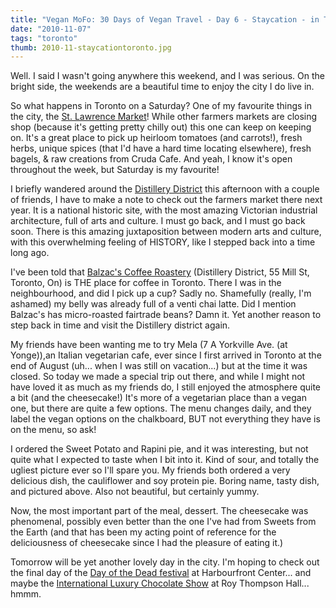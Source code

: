 ```yaml
---
title: "Vegan MoFo: 30 Days of Vegan Travel - Day 6 - Staycation - in Toronto, Ontario"
date: "2010-11-07"
tags: "toronto"
thumb: 2010-11-staycationtoronto.jpg
---
```


Well. I said I wasn't going anywhere this weekend, and I was serious. On the bright side, the weekends are a beautiful time to enjoy the city I do live in.  

So what happens in Toronto on a Saturday? One of my favourite things in the city, the [St. Lawrence Market](http://www.stlawrencemarket.com/)! While other farmers markets are closing shop (because it's getting pretty chilly out) this one can keep on keeping on. It's a great place to pick up heirloom tomatoes (and carrots!), fresh herbs, unique spices (that I'd have a hard time locating elsewhere), fresh bagels, & raw creations from Cruda Cafe. And yeah, I know it's open throughout the week, but Saturday is my favourite!  

I briefly wandered around the [Distillery District](http://www.thedistillerydistrict.com/) this afternoon with a couple of friends, I have to make a note to check out the farmers market there next year. It is a national historic site, with the most amazing Victorian industrial architecture, full of arts and culture. I must go back, and I must go back soon. There is this amazing juxtaposition between modern arts and culture, with this overwhelming feeling of HISTORY, like I stepped back into a time long ago.  

I've been told that [Balzac's Coffee Roastery](http://www.balzacscoffee.com/) (Distillery District, 55 Mill St, Toronto, On) is THE place for coffee in Toronto. There I was in the neighbourhood, and did I pick up a cup? Sadly no. Shamefully (really, I'm ashamed) my belly was already full of a venti chai latte. Did I mention Balzac's has micro-roasted fairtrade beans? Damn it. Yet another reason to step back in time and visit the Distillery district again.  

My friends have been wanting me to try Mela (7 A Yorkville Ave. (at Yonge)),an Italian vegetarian cafe, ever since I first arrived in Toronto at the end of August (uh... when I was still on vacation...) but at the time it was closed. So today we made a special trip out there, and while I might not have loved it as much as my friends do, I still enjoyed the atmosphere quite a bit (and the cheesecake!) It's more of a vegetarian place than a vegan one, but there are quite a few options. The menu changes daily, and they label the vegan options on the chalkboard, BUT not everything they have is on the menu, so ask!  

I ordered the Sweet Potato and Rapini pie, and it was interesting, but not quite what I expected to taste when I bit into it. Kind of sour, and totally the ugliest picture ever so I'll spare you. My friends both ordered a very delicious dish, the cauliflower and soy protein pie. Boring name, tasty dish, and pictured above. Also not beautiful, but certainly yummy.  

Now, the most important part of the meal, dessert. The cheesecake was phenomenal, possibly even better than the one I've had from Sweets from the Earth (and that has been my acting point of reference for the deliciousness of cheesecake since I had the pleasure of eating it.)  

Tomorrow will be yet another lovely day in the city. I'm hoping to check out the final day of the [Day of the Dead festival](http://www.harbourfrontcentre.com/whatson/fallfestivals/index.cfm?festival_id=75) at Harbourfront Center... and maybe the [International Luxury Chocolate Show](http://www.chocolatefestivalweek.com/main.htm) at Roy Thompson Hall... hmmm.
